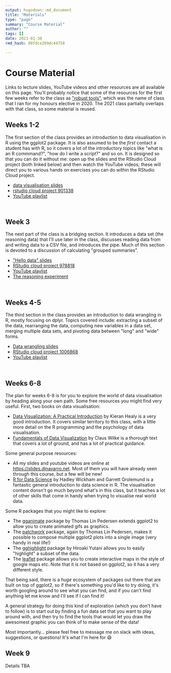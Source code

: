 ```yaml
---
output: hugodown::md_document
title: "Materials"
type: "page"
summary: "Course Material"
author: ""
tags: []
date: 2021-01-30
rmd_hash: 00fdce269dc44758

---
```


Course Material
===============

Links to lecture slides, YouTube videos and other resources are all available on this page. You'll probably notice that some of the resources for the first few weeks refer to the class as ["robust tools"](https://robust-tools.djnavarro.net/), which was the name of class that I ran for my honours elective in 2020. The 2021 class partially overlaps with that class, so some material is reused.

Weeks 1-2
---------

The first section of the class provides an introduction to data visualisation in R using the ggplot2 package. It is also assumed to be the *first* contact a student has with R, so it covers a lot of the introductory topics like "what is an R commmand?", "how do I write a script?" and so on. It is designed so that you can do it without me: open up the slides and the RStudio Cloud project (both linked below) and then watch the YouTube videos; these will direct you to various hands on exercises you can do within the RStudio Cloud project.

-   [data visualisation slides](https://slides.djnavarro.net/starting-ggplot2)
-   [rstudio cloud project 901338](https://rstudio.cloud/project/901338)
-   [YouTube playlist](https://www.youtube.com/watch?v=6vdHGnD51F8&list=PLRPB0ZzEYegPa4uvvAVJnr6loSKbN4wLb&index=2)

<br>

Week 3
------

The next part of the class is a bridging section. It introduces a data set (the reasoning data) that I'll use later in the class, discusses reading data from and writing data to a CSV file, and introduces the pipe. Much of this section is devoted to a discussion of calculating "grouped summaries".

-   ["Hello data" slides](https://slides.djnavarro.net/starting-readr)
-   [RStudio cloud project 978818](https://rstudio.cloud/project/978818)
-   [YouTube playlist](https://www.youtube.com/watch?v=lpbqlu_Sk3M&list=PLRPB0ZzEYegPYKRLwJRh4AbWWSiIlzmC7)
-   [The reasoning experiment](https://robust-tools.djnavarro.net/reasoning/)

<br>

Weeks 4-5
---------

The third section in the class provides an introduction to data wrangling in R, mostly focusing on dplyr. Topics covered include: extracting a subset of the data, rearranging the data, computing new variables in a data set, merging multiple data sets, and pivoting data between "long" and "wide" forms.

-   [Data wrangling slides](https://slides.djnavarro.net/starting-dplyr)
-   [RStudio cloud project 1006868](https://rstudio.cloud/project/1006868)
-   [YouTube playlist](https://www.youtube.com/watch?v=_LiB4nUKi3o&list=PLRPB0ZzEYegNFsivhQWTFvKvpEc504EPH)

<br>

Weeks 6-8
---------

The plan for weeks 6-8 is for you to explore the world of data visualisation by heading along your own path. Some free resources you might find very useful. First, two books on data visualisation:

-   [Data Visualization: A Practical Introduction](https://socviz.co/) by Kieran Healy is a very good introduction. It covers similar territory to this class, with a little more detail on the R programming and the psychology of data visualisation.
-   [Fundamentals of Data Visualization](https://clauswilke.com/dataviz/) by Claus Wilke is a thorough text that covers a lot of ground, and has a lot of practical guidance.

Some general purpose resources:

-   All my slides and youtube videos are online at <a href="https://slides.djnavarro.net" class="uri">https://slides.djnavarro.net</a>. Most of them you will have already seen through this course, but a few will be new!
-   [R for Data Science](https://r4ds.had.co.nz/) by Hadley Wickham and Garrett Grolemund is a fantastic general introduction to data science in R. The visualisation content donsn't go much beyond what's in this class, but it teaches a lot of other skills that come in handy when trying to visualise real world data.

Some R packages that you might like to explore:

-   The [gganimate](https://gganimate.com/) package by Thomas Lin Pedersen extends ggplot2 to allow you to create animated gifs as graphics.
-   The [patchwork](https://patchwork.data-imaginist.com/) package, again by Thomas Lin Pedersen, makes it possible to compose multiple ggplot2 plots into a single image (very handy in real life!)
-   The [gghighlight](https://yutannihilation.github.io/gghighlight/index.html) package by Hiroaki Yutani allows you to easily "highlight" a subset of the data.  
-   The [leaflet](https://rstudio.github.io/leaflet/) package allows you to create interactive maps in the style of google maps etc. Note that it is not based on ggplot2, so it has a very different style.

That being said, there is a *huge* ecosystem of packages out there that are built on top of ggplot2, so if there's something you'd like to try doing, it's worth googling around to see what you can find, and if you can't find anything let me know and I'll see if I can find it!

A general strategy for doing this kind of exploration (which you don't have to follow) is to start out by finding a fun data set that you want to play around with, and then try to find the tools that would let you draw the awesomest graphic you can think of to make sense of the data!

Most importantly... please feel free to message me on slack with ideas, suggestions, or questions! It's what I'm here for 😄

Week 9
------

Details TBA

<br><br><br>

